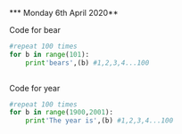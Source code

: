 *** Monday 6th April 2020**

Code for bear 
```py 
#repeat 100 times
for b in range(101):
    print'bears',(b) #1,2,3,4...100 
    
``` 
Code for year 
```py
#repeat 100 times
for b in range(1900,2001):
    print'The year is',(b) #1,2,3,4...100 
```
